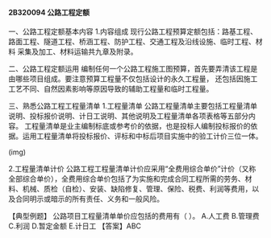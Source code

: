 #### 2B320094	公路工程定额
一、公路工程定额基本内容
1.内容组成
现行公路工程预算定额包括：路基工程、路面工程、隧道工程、桥涵工程、防护工程、交通工程及沿线设施、临时工程、材料 采集及加工、材料运输共九章及附录。

二、公路工程定额运用
编制任何一个公路工程施工图预算，首先要弄清该工程是由哪些项目组成。要注意预算工程量不仅包括设计的永久工程量， 还包括因施工工艺不同、自然因素影响等原因导致的辅助工程量和临时工程量。


三、熟悉公路工程工程量清单
1.工程量清单
公路工程量清单主要包括工程量清单说明、投标报价说明、计日工说明、其他说明及工程量清单各项表格等五部分内容。 工程量清单是业主编制标底或参考价的依据，也是投标人编制投标报价的依据。运用工程量清单将投标报价、评标和中标后项目实施中的验工计价三位一体。



(img)

2.工程量清单计价
公路工程工程量清单计价应采用“全费用综合单价”计价（又称全部综合单价），全费用综合单价包括了为实施和完成合同工程所需的劳务、材料、机械、质检（自检）、安装、缺陷修复、管理、保险、税费、利润等费用，以及合同明示或暗示的所有责任、义务和一般风险。

【典型例题】
公路项目工程量清单单价应包括的费用有（	）。
A.人工费
B.管理费
C.利润
D.暂定金额
E.计日工
【答案】ABC
